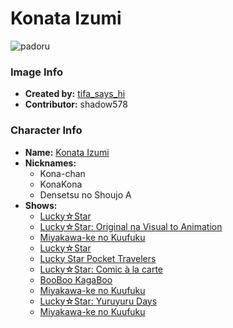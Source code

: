 # Konata Izumi

![padoru](https://raw.githubusercontent.com/shadow578/Padoru-Padoru/master/Padoru/lucky-star-konata-izumi.png "Konata Izumi")

### Image Info
* **Created by:**    [tifa_says_hi](https://twitter.com/Tifa_says_Hi/status/1074088401958187008)
* **Contributor:**   shadow578

### Character Info
* **Name:**   [Konata Izumi](https://myanimelist.net/character/2169)
* **Nicknames:**
  * Kona-chan
  * KonaKona
  * Densetsu no Shoujo A
* **Shows:**
  * [Lucky☆Star](https://myanimelist.net/anime/1887/Lucky☆Star)
  * [Lucky☆Star: Original na Visual to Animation](https://myanimelist.net/anime/4472/Lucky☆Star__Original_na_Visual_to_Animation)
  * [Miyakawa-ke no Kuufuku](https://myanimelist.net/anime/17637/Miyakawa-ke_no_Kuufuku)
  * [Lucky☆Star](https://myanimelist.net/manga/587/Lucky☆Star)
  * [Lucky Star Pocket Travelers](https://myanimelist.net/manga/4505/Lucky_Star_Pocket_Travelers)
  * [Lucky☆Star: Comic à la carte](https://myanimelist.net/manga/19017/Lucky☆Star__Comic_à_la_carte)
  * [BooBoo KagaBoo](https://myanimelist.net/manga/20501/BooBoo_KagaBoo)
  * [Miyakawa-ke no Kuufuku](https://myanimelist.net/manga/40019/Miyakawa-ke_no_Kuufuku)
  * [Lucky☆Star: Yuruyuru Days](https://myanimelist.net/manga/60025/Lucky☆Star__Yuruyuru_Days)
  * [Miyakawa-ke no Kuufuku](https://myanimelist.net/manga/91817/Miyakawa-ke_no_Kuufuku)


